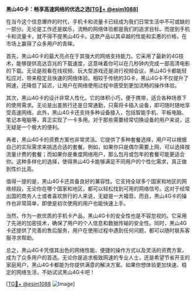**黑山4G卡：畅享高速网络的优选之选[[TG💪+ @esim1088](https://t.me/s/esim1088)]**

在当今这个信息爆炸的时代，手机卡和流量卡已经成为我们日常生活中不可或缺的一部分。无论是工作还是娱乐，流畅的网络体验都是我们的追求目标。而提到手机卡和流量卡，就不得不提黑山4G卡。这款产品以其卓越的性能和实惠的价格，在市场上赢得了众多用户的青睐。

首先，黑山4G卡的最大亮点在于其强大的网络支持能力。它采用了最新的4G技术，能够提供高达百兆的下载速度，这意味着你可以在几秒钟内完成一部高清电影的下载。无论是观看在线视频、玩大型游戏还是进行视频会议，黑山4G卡都能轻松应对，带来稳定且快速的网络体验。相较于传统的3G卡，黑山4G卡不仅提升了网速，还降低了延迟，让用户在网络使用过程中感受到更加流畅的操作体验。

其次，黑山4G卡的设计非常人性化。它的体积小巧，便于携带，适合各种场景下的使用需求。无论是出差旅行还是日常通勤，只需将卡插入设备，即可随时随地享受高速网络。此外，黑山4G卡还支持多种设备接入，包括智能手机、平板电脑、笔记本电脑等，真正实现了一卡多用。对于那些需要经常切换设备的用户来说，这无疑是一个极大的便利。

再者，黑山4G卡的资费方案也非常灵活。它提供了多种套餐选择，用户可以根据自己的实际需求来挑选合适的套餐。例如，如果你只是偶尔需要上网，可以选择按流量计费的套餐；而如果你是重度网络用户，那么包月或包年的套餐可能更适合你。这种多样化的选择，使得黑山4G卡能够满足不同用户的个性化需求，真正做到性价比高。

值得一提的是，黑山4G卡还具备良好的兼容性。它支持全球多个国家和地区的网络频段，无论你在哪个国家和地区，都可以轻松找到可用的网络信号。这对于经常出国的商务人士或者喜欢旅行的人来说，无疑是一大福音。而且，黑山4G卡的操作也非常简单，即使是初次使用的用户也能快速上手。

当然，作为一款优质的手机卡产品，黑山4G卡的安全性也是不容忽视的。它采用了先进的加密技术，确保了用户的个人信息和数据传输的安全性。同时，黑山4G卡还提供了完善的售后服务，用户在使用过程中遇到任何问题，都可以随时联系客服寻求帮助。

总之，黑山4G卡凭借其出色的网络性能、便捷的操作方式以及灵活的资费方案，成为了众多用户的首选。无论你是追求极致网速的专业人士，还是希望节省开支的家庭用户，黑山4G卡都能为你提供满意的解决方案。如果你想体验更加快速、稳定的网络生活，不妨试试黑山4G卡吧！

[[TG💪+ @esim1088](https://t.me/s/esim1088) ![Image](https://i.postimg.cc/4NQfJmqS/Snipaste-2025-05-13-00-14-12.png)]